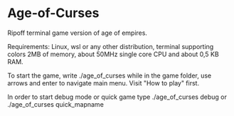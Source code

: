 # Age-of-Curses
Ripoff terminal game version of age of empires.

Requirements:
Linux, wsl or any other distribution, terminal supporting colors
2MB of memory, about 50MHz single core CPU and about 0,5 KB RAM.

To start the game, write ./age_of_curses while in the game folder, use arrows and enter to navigate main menu.
Visit "How to play" first.

In order to start debug mode or quick game type ./age_of_curses debug or ./age_of_curses quick_mapname